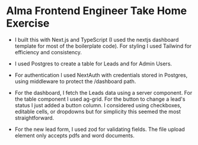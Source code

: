# Alma Frontend Engineer Take Home Exercise

-   I built this with Next.js and TypeScript (I used the nextjs dashboard template for most of the boilerplate code). For styling I used Tailwind for efficiency and consistency.

-   I used Postgres to create a table for Leads and for Admin Users.

-   For authentication I used NextAuth with credentials stored in Postgres, using middleware to protect the /dashboard path.

-   For the dashboard, I fetch the Leads data using a server component. For the table component I used ag-grid. For the button to change a lead's status I just added a button column. I considered using checkboxes, editable cells, or dropdowns but for simplicity this seemed the most straightforward.

-   For the new lead form, I used zod for validating fields. The file upload element only accepts pdfs and word documents.

